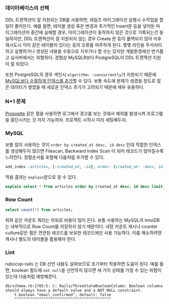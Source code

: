### 데이터베이스의 선택

DDL 트랜잭션이 잘 지원되는 DB를 사용하면, 레일즈 마이그레이션 실행시 수작업을 할 일이 줄어든다. 예를 들면, 테이블 생성 혹은 변경과 추가적인 Insert문 등을 넣어둔 마이그레이션이 중간에 실패할 경우, 마이그레이션이 동작하지 않은 것으로 기록되는건 동일하지만, DDL 트랜잭션이 잘 지원되지 않는 경우 Create 문 등이 롤백되지 않아 이후 재시도시 이미 같은 테이블이 있다는 등의 오류를 마주하게 된다. 몇몇 라인을 주석처리하고 실행하거나 생성된 내용을 수동으로 지우거나 할 수는 있지만 개발환경에선 번거롭고 실서버에서는 위험하다. 경험상 MySQL8보다 PostgreSQL이 DDL 트랜잭션 지원이 잘 되었다.

또한 PostgreSQL의 경우 색인시 `algorithm: :concurrently`가 지원되기 때문에 [MySQL보다 수월하게 인덱스를 추가](https://stackoverflow.com/a/70858410)할 수 있다. 보통 속도에 문제가 생겼을 정도로 많은 데이터가 쌓였을 때 새로운 인덱스 추가가 고려되기 때문에 매우 유용하다.

### N+1 문제

[Prosopite](https://github.com/charkost/prosopite) 같은 젬을 사용하면 로그에서 경고를 보는 것에서 예외를 발생시켜 프로그램을 중단시키는 것 까지 가능하자. 프로젝트 시작시 미리 세팅해두자.

### MySQL

보통 많이 사용하는 것이 `order by created_at desc, id desc` 인데 적절한 인덱스를 생성해두지 않으면 Filescan, Backward Index Scan 이 되어 레코드가 많아질수록 느려진다. 정렬순서를 포함해 다음처럼 추가할 수 있다.

```ruby
add_index :articles, [:created_at, :id], order: {created_at: :desc, id: :desc}, comment: "최근글 조회"
```

적용 결과는 `explain`문으로 알 수 있다.

```sql
explain select * from articles order by created_at desc, id desc limit 25; --limit 절이 없으면 인덱스를 활용하지 않는다.
```

### Row Count

```sql
select count(*) from articles;
```

위와 같은 카운트 쿼리는 의외로 비용이 많이 든다. 보통 사용하는 MySQL의 InnoDB는 내부적으로 Row Count를 저장하지 않기 때문이다. 내장 카운트 캐시나 counter culture같은 젬은 연관된 레코드를 보유한 레코드에만 사용 가능하다. 이를 해소하려면 캐시나 별도의 테이블을 활용해야 한다.

### Lint

rubocop-rails 는 DB 선언 내용도 살펴보므로 초기부터 적용하면 도움이 된다. 예를 들면, boolean 필드에 `not null`을 선언하지 않으면 세 가지 상태를 가질 수 있는 위험이 있는데 다음처럼 예방해준다.

```
db/schema.rb:1705:5: C: Rails/ThreeStateBooleanColumn: Boolean columns should always have a default value and a NOT NULL constraint.
    t.boolean "email_confirmed", default: false
    ^^^^^^^^^^^^^^^^^^^^^^^^^^^^^^^^^^^^^^^^^^^
```
